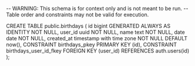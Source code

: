-- WARNING: This schema is for context only and is not meant to be run.
-- Table order and constraints may not be valid for execution.

CREATE TABLE public.birthdays (
  id bigint GENERATED ALWAYS AS IDENTITY NOT NULL,
  user_id uuid NOT NULL,
  name text NOT NULL,
  date date NOT NULL,
  created_at timestamp with time zone NOT NULL DEFAULT now(),
  CONSTRAINT birthdays_pkey PRIMARY KEY (id),
  CONSTRAINT birthdays_user_id_fkey FOREIGN KEY (user_id) REFERENCES auth.users(id)
);